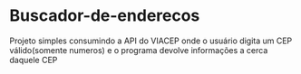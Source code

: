 # Buscador-de-enderecos
Projeto simples consumindo a API do VIACEP onde o usuário digita um CEP válido(somente numeros)
e o programa devolve informações a cerca daquele CEP
